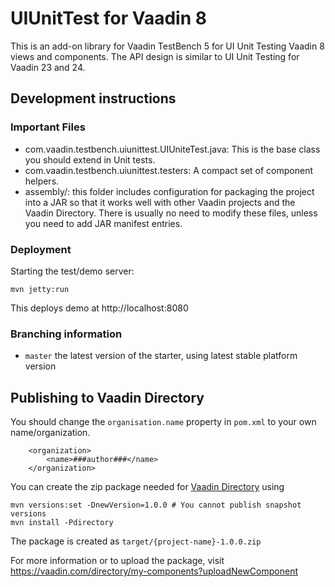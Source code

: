 # UIUnitTest for Vaadin 8

This is an add-on library for Vaadin TestBench 5 for UI Unit Testing Vaadin 8 views and components. The API design is similar to UI Unit Testing for Vaadin 23 and 24.

## Development instructions

### Important Files 
* com.vaadin.testbench.uiunittest.UIUniteTest.java: This is the base class you should extend in Unit tests.
* com.vaadin.testbench.uiunittest.testers: A compact set of component helpers.
* assembly/: this folder includes configuration for packaging the project into a JAR so that it works well with other Vaadin projects and the Vaadin Directory. There is usually no need to modify these files, unless you need to add JAR manifest entries.

### Deployment

Starting the test/demo server:
```
mvn jetty:run
```

This deploys demo at http://localhost:8080

### Branching information

* `master` the latest version of the starter, using latest stable platform version


## Publishing to Vaadin Directory

You should change the `organisation.name` property in `pom.xml` to your own name/organization.

```
    <organization>
        <name>###author###</name>
    </organization>
```

You can create the zip package needed for [Vaadin Directory](https://vaadin.com/directory/) using

```
mvn versions:set -DnewVersion=1.0.0 # You cannot publish snapshot versions 
mvn install -Pdirectory
```

The package is created as `target/{project-name}-1.0.0.zip`

For more information or to upload the package, visit https://vaadin.com/directory/my-components?uploadNewComponent